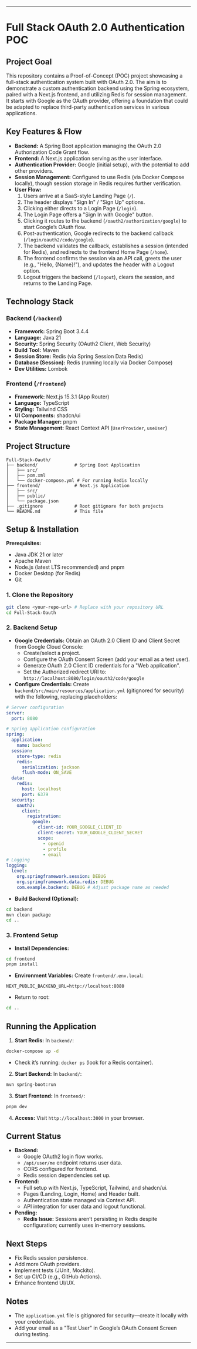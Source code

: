 

---

# Full Stack OAuth 2.0 Authentication POC

## Project Goal

This repository contains a Proof-of-Concept (POC) project showcasing a full-stack authentication system built with OAuth 2.0. The aim is to demonstrate a custom authentication backend using the Spring ecosystem, paired with a Next.js frontend, and utilizing Redis for session management. It starts with Google as the OAuth provider, offering a foundation that could be adapted to replace third-party authentication services in various applications.

## Key Features & Flow

- **Backend:** A Spring Boot application managing the OAuth 2.0 Authorization Code Grant flow.
- **Frontend:** A Next.js application serving as the user interface.
- **Authentication Provider:** Google (initial setup), with the potential to add other providers.
- **Session Management:** Configured to use Redis (via Docker Compose locally), though session storage in Redis requires further verification.
- **User Flow:**
  1. Users arrive at a SaaS-style Landing Page (`/`).
  2. The header displays "Sign In" / "Sign Up" options.
  3. Clicking either directs to a Login Page (`/login`).
  4. The Login Page offers a "Sign In with Google" button.
  5. Clicking it routes to the backend (`/oauth2/authorization/google`) to start Google’s OAuth flow.
  6. Post-authentication, Google redirects to the backend callback (`/login/oauth2/code/google`).
  7. The backend validates the callback, establishes a session (intended for Redis), and redirects to the frontend Home Page (`/home`).
  8. The frontend confirms the session via an API call, greets the user (e.g., "Hello, {Name}!"), and updates the header with a Logout option.
  9. Logout triggers the backend (`/logout`), clears the session, and returns to the Landing Page.

## Technology Stack

### Backend (`/backend`)
- **Framework:** Spring Boot 3.4.4
- **Language:** Java 21
- **Security:** Spring Security (OAuth2 Client, Web Security)
- **Build Tool:** Maven
- **Session Store:** Redis (via Spring Session Data Redis)
- **Database (Session):** Redis (running locally via Docker Compose)
- **Dev Utilities:** Lombok

### Frontend (`/frontend`)
- **Framework:** Next.js 15.3.1 (App Router)
- **Language:** TypeScript
- **Styling:** Tailwind CSS
- **UI Components:** shadcn/ui
- **Package Manager:** pnpm
- **State Management:** React Context API (`UserProvider`, `useUser`)

## Project Structure

```
Full-Stack-Oauth/
├── backend/              # Spring Boot Application
│   ├── src/
│   ├── pom.xml
│   └── docker-compose.yml # For running Redis locally
├── frontend/             # Next.js Application
│   ├── src/
│   ├── public/
│   └── package.json
├── .gitignore            # Root gitignore for both projects
└── README.md             # This file
```

## Setup & Installation

**Prerequisites:**
- Java JDK 21 or later
- Apache Maven
- Node.js (latest LTS recommended) and pnpm
- Docker Desktop (for Redis)
- Git

### 1. Clone the Repository
```bash
git clone <your-repo-url> # Replace with your repository URL
cd Full-Stack-Oauth
```

### 2. Backend Setup
- **Google Credentials:** Obtain an OAuth 2.0 Client ID and Client Secret from Google Cloud Console:
  - Create/select a project.
  - Configure the OAuth Consent Screen (add your email as a test user).
  - Generate OAuth 2.0 Client ID credentials for a "Web application".
  - Set the Authorized redirect URI to: `http://localhost:8080/login/oauth2/code/google`
- **Configure Credentials:** Create `backend/src/main/resources/application.yml` (gitignored for security) with the following, replacing placeholders:

```yaml
# Server configuration
server:
  port: 8080

# Spring application configuration
spring:
  application:
    name: backend
  session:
    store-type: redis
    redis:
      serialization: jackson
      flush-mode: ON_SAVE
  data:
    redis:
      host: localhost
      port: 6379
  security:
    oauth2:
      client:
        registration:
          google:
            client-id: YOUR_GOOGLE_CLIENT_ID
            client-secret: YOUR_GOOGLE_CLIENT_SECRET
            scope:
              - openid
              - profile
              - email
# Logging
logging:
  level:
    org.springframework.session: DEBUG 
    org.springframework.data.redis: DEBUG
    com.example.backend: DEBUG # Adjust package name as needed
```

- **Build Backend (Optional):**
```bash
cd backend
mvn clean package
cd ..
```

### 3. Frontend Setup
- **Install Dependencies:**
```bash
cd frontend
pnpm install
```
- **Environment Variables:** Create `frontend/.env.local`:
```
NEXT_PUBLIC_BACKEND_URL=http://localhost:8080
```
- Return to root:
```bash
cd ..
```

## Running the Application

1. **Start Redis:** In `backend/`:
```bash
docker-compose up -d
```
- Check it’s running: `docker ps` (look for a Redis container).

2. **Start Backend:** In `backend/`:
```bash
mvn spring-boot:run
```

3. **Start Frontend:** In `frontend/`:
```bash
pnpm dev
```

4. **Access:** Visit `http://localhost:3000` in your browser.

## Current Status

- **Backend:**
  - Google OAuth2 login flow works.
  - `/api/user/me` endpoint returns user data.
  - CORS configured for frontend.
  - Redis session dependencies set up.
- **Frontend:**
  - Full setup with Next.js, TypeScript, Tailwind, and shadcn/ui.
  - Pages (Landing, Login, Home) and Header built.
  - Authentication state managed via Context API.
  - API integration for user data and logout functional.
- **Pending:**
  - **Redis Issue:** Sessions aren’t persisting in Redis despite configuration; currently uses in-memory sessions.

## Next Steps
- Fix Redis session persistence.
- Add more OAuth providers.
- Implement tests (JUnit, Mockito).
- Set up CI/CD (e.g., GitHub Actions).
- Enhance frontend UI/UX.

## Notes
- The `application.yml` file is gitignored for security—create it locally with your credentials.
- Add your email as a "Test User" in Google’s OAuth Consent Screen during testing.

---

